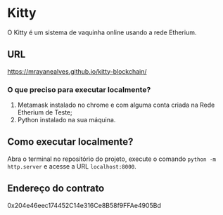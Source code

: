 # Kitty
O Kitty é um sistema de vaquinha online usando a rede Etherium.

## URL
https://mrayanealves.github.io/kitty-blockchain/

### O que preciso para executar localmente? 
1. Metamask instalado no chrome e com alguma conta criada na Rede Etherium de Teste;
2. Python instalado na sua máquina.

## Como executar localmente?
Abra o terminal no repositório do projeto, execute o comando `python -m http.server` e acesse a URL `localhost:8000`.

## Endereço do contrato
0x204e46eec174452C14e316Ce8B58f9FFAe4905Bd
